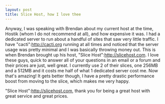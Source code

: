 ```yaml
--- 
layout: post
title: Slice Host, how I love thee
---
```


Anyway, I was speaking with Brendan about my current host at the time, Hostik (whom I do not recommend at all), and how expensive it was.  I had a dedicated server to run about a handful of sites that saw very little traffic.  I have "cacti":http://cacti.org running at all times and noticed that the server usage was pretty minimal and I was basically throwing money out.  This is when Brendan brought up his host, "Slice Host":http://slicehost.com.  I love these guys, quick to answer all of your questions in an email or a forum and their prices are just, well great.  I currently use 2 of their slices, one 256MB and a 512MB and it costs me half of what 1 dedicated server cost me.  Now that's amazing!  It gets better though, I have a pretty drastic performance boost from moving to the slice, which makes me very happy.

"Slice Host":http://slicehost.com, thank you for being a great host with great service and great prices.
